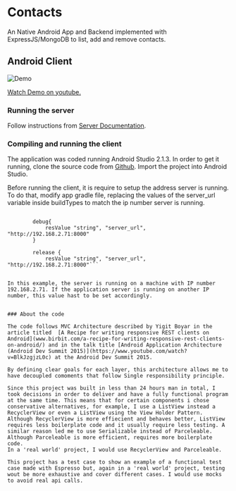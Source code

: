 # Contacts

An Native Android App and Backend implemented with ExpressJS/MongoDB to list, add and remove contacts.

## Android Client

![Demo](https://media.giphy.com/media/JzxkMPCaOeky4/giphy.gif)

[Watch Demo on youtube.](https://www.youtube.com/watch?v=4LRbFHFeuww)

### Running the server

Follow instructions from [Server Documentation](https://github.com/robertoallende/Contacts/tree/master/server).


### Compiling and running the client

The application was coded running Android Studio 2.1.3. In order to get it running, clone the source code from [Github](https://github.com/robertoallende/Contacts/tree/master/androidClient). Import the project into Android Studio. 

Before running the client, it is require to setup the address server is running. To do that, modify app gradle file, replacing the values of the server_url variable inside buildTypes to match the ip number server is running.

```buildTypes {

        debug{
            resValue "string", "server_url", "http://192.168.2.71:8000"
        }

        release {
            resValue "string", "server_url", "http://192.168.2.71:8000"```


In this example, the server is running on a machine with IP number 192.168.2.71. If the application server is running on another IP number, this value hast to be set accordingly. 


### About the code

The code follows MVC Architecture described by Yigit Boyar in the article titled  [A Recipe for writing responsive REST clients on Android](www.birbit.com/a-recipe-for-writing-responsive-rest-clients-on-android/) and in the talk title [Android Application Architecture (Android Dev Summit 2015)](https://www.youtube.com/watch?v=BlkJzgjzL0c) at the Android Dev Summit 2015.

By defining clear goals for each layer, this architecture allows me to have decoupled comoments that follow Single responsibility principle. 

Since this project was built in less than 24 hours man in total, I took decisions in order to deliver and have a fully functional program at the same time. This means that for certain components i chose conservative alternatives, for example, I use a ListView instead a RecyclerView or even a ListView using the View Holder Pattern. Although RecyclerView is more effiecient and behaves better, ListView requires less boilerplate code and it usually require less testing. A similar reason led me to use Serializable instead of Parceleable. Although Parceleable is more efficient, requires more boilerplate code. 
In a 'real world' project, I would use RecyclerView and Parceleable.

This project has a test case to show an example of a functional test case made with Espresso but, again in a 'real world' project, testing wout be more exhaustive and cover different cases. I would use mocks to avoid real api calls. 


